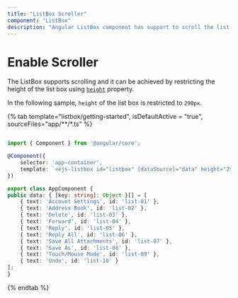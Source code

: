 ```yaml
---
title: "ListBox Scroller"
component: "ListBox"
description: "Angular ListBox component has support to scroll the list items."
---
```


# Enable Scroller

The ListBox supports scrolling and it can be achieved by restricting the height of the list box using [`height`](../api/list-box/#height) property.

In the following sample, `height` of the list box is restricted to `290px`.

{% tab template="listbox/getting-started", isDefaultActive = "true", sourceFiles="app/**/*.ts" %}

```typescript

import { Component } from '@angular/core';

@Component({
    selector: 'app-container',
    template: `<ejs-listbox id="listbox" [dataSource]="data" height="290px"></ejs-listbox>`
})

export class AppComponent {
public data: { [key: string]: Object }[] = [
    { text: 'Account Settings', id: 'list-01' },
    { text: 'Address Book', id: 'list-02' },
    { text: 'Delete', id: 'list-03' },
    { text: 'Forward', id: 'list-04' },
    { text: 'Reply', id: 'list-05' },
    { text: 'Reply All', id: 'list-06' },
    { text: 'Save All Attachments', id: 'list-07' },
    { text: 'Save As', id: 'list-08' },
    { text: 'Touch/Mouse Mode', id: 'list-09' },
    { text: 'Undo', id: 'list-10' }
];
}

```

{% endtab %}